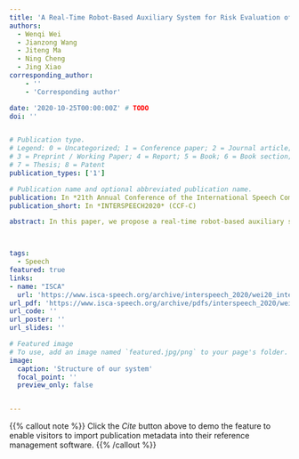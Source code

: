 ```yaml
---
title: 'A Real-Time Robot-Based Auxiliary System for Risk Evaluation of COVID-19 Infection'
authors:
  - Wenqi Wei
  - Jianzong Wang
  - Jiteng Ma
  - Ning Cheng
  - Jing Xiao
corresponding_author:
    - ''
    - 'Corresponding author'

date: '2020-10-25T00:00:00Z' # TODO
doi: ''


# Publication type.
# Legend: 0 = Uncategorized; 1 = Conference paper; 2 = Journal article;
# 3 = Preprint / Working Paper; 4 = Report; 5 = Book; 6 = Book section;
# 7 = Thesis; 8 = Patent
publication_types: ['1']

# Publication name and optional abbreviated publication name.
publication: In *21th Annual Conference of the International Speech Communication Association*
publication_short: In *INTERSPEECH2020* (CCF-C)

abstract: In this paper, we propose a real-time robot-based auxiliary system for risk evaluation of COVID-19 infection. It combines real-time speech recognition, temperature measurement, keyword detection, cough detection and other functions in order to convert live audio into actionable structured data to achieve the COVID-19 infection risk assessment function. In order to better evaluate the COVID-19 infection, we propose an end-to-end method for cough detection and classification for our proposed system. It is based on real conversation data from human-robot, which processes speech signals to detect cough and classifies it if detected. The structure of our model are maintained concise to be implemented for real-time applications. And we further embed this entire auxiliary diagnostic system in the robot and it is placed in the communities, hospitals and supermarkets to support COVID-19 testing. The system can be further leveraged within a business rules engine, thus serving as a foundation for real-time supervision and assistance applications. Our model utilizes a pretrained, robust training environment that allows for efficient creation and customization of customer-specific health states.



tags:
  - Speech
featured: true
links:
- name: "ISCA"
  url: 'https://www.isca-speech.org/archive/interspeech_2020/wei20_interspeech.html'
url_pdf: 'https://www.isca-speech.org/archive/pdfs/interspeech_2020/wei20_interspeech.pdf'
url_code: ''
url_poster: ''
url_slides: ''

# Featured image
# To use, add an image named `featured.jpg/png` to your page's folder.
image:
  caption: 'Structure of our system'
  focal_point: ''
  preview_only: false


---
```


{{% callout note %}}
Click the _Cite_ button above to demo the feature to enable visitors to import publication metadata into their reference management software.
{{% /callout %}}

